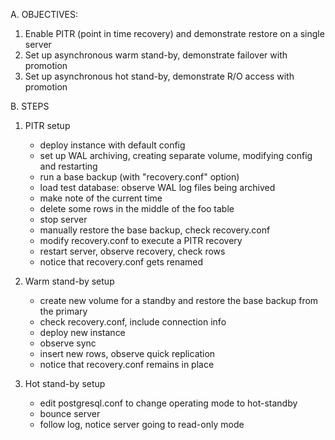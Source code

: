 A. OBJECTIVES:

 1. Enable PITR (point in time recovery) and demonstrate restore on a single server
 2. Set up asynchronous warm stand-by, demonstrate failover with promotion
 3. Set up asynchronous hot stand-by, demonstrate R/O access with promotion

B. STEPS
1. PITR setup
    - deploy instance with default config
    - set up WAL archiving, creating separate volume, modifying config and restarting
    - run a base backup (with "recovery.conf" option)
    - load test database: observe WAL log files being archived
    - make note of the current time
    - delete some rows in the middle of the foo table
    - stop server
    - manually restore the base backup, check recovery.conf
    - modify recovery.conf to execute a PITR recovery
    - restart server, observe recovery, check rows
    - notice that recovery.conf gets renamed
     
2. Warm stand-by setup
    - create new volume for a standby and restore the base backup from the primary
    - check recovery.conf, include connection info
    - deploy new instance 
    - observe sync
    - insert new rows, observe quick replication
    - notice that recovery.conf remains in place

3. Hot stand-by setup
    - edit postgresql.conf to change operating mode to hot-standby
    - bounce server
    - follow log, notice server going to read-only mode
